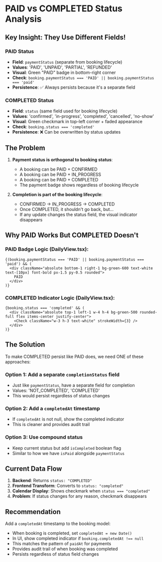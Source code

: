 # PAID vs COMPLETED Status Analysis

## Key Insight: They Use Different Fields!

### PAID Status
- **Field**: `paymentStatus` (separate from booking lifecycle)
- **Values**: 'PAID', 'UNPAID', 'PARTIAL', 'REFUNDED'
- **Visual**: Green "PAID" badge in bottom-right corner
- **Check**: `booking.paymentStatus === 'PAID' || booking.paymentStatus === 'paid'`
- **Persistence**: ✅ Always persists because it's a separate field

### COMPLETED Status  
- **Field**: `status` (same field used for booking lifecycle)
- **Values**: 'confirmed', 'in-progress', 'completed', 'cancelled', 'no-show'
- **Visual**: Green checkmark in top-left corner + faded appearance
- **Check**: `booking.status === 'completed'`
- **Persistence**: ❌ Can be overwritten by status updates

## The Problem

1. **Payment status is orthogonal to booking status**:
   - A booking can be PAID + CONFIRMED
   - A booking can be PAID + IN_PROGRESS
   - A booking can be PAID + COMPLETED
   - The payment badge shows regardless of booking lifecycle

2. **Completion is part of the booking lifecycle**:
   - CONFIRMED → IN_PROGRESS → COMPLETED
   - Once COMPLETED, it shouldn't go back, but...
   - If any update changes the status field, the visual indicator disappears

## Why PAID Works But COMPLETED Doesn't

### PAID Badge Logic (DailyView.tsx):
```tsx
{(booking.paymentStatus === 'PAID' || booking.paymentStatus === 'paid') && (
  <div className="absolute bottom-1 right-1 bg-green-600 text-white text-[10px] font-bold px-1.5 py-0.5 rounded">
    PAID
  </div>
)}
```

### COMPLETED Indicator Logic (DailyView.tsx):
```tsx
{booking.status === 'completed' && (
  <div className="absolute top-1 left-1 w-4 h-4 bg-green-500 rounded-full flex items-center justify-center">
    <Check className="w-3 h-3 text-white" strokeWidth={3} />
  </div>
)}
```

## The Solution

To make COMPLETED persist like PAID does, we need ONE of these approaches:

### Option 1: Add a separate `completionStatus` field
- Just like `paymentStatus`, have a separate field for completion
- Values: 'NOT_COMPLETED', 'COMPLETED'
- This would persist regardless of status changes

### Option 2: Add a `completedAt` timestamp
- If `completedAt` is not null, show the completed indicator
- This is cleaner and provides audit trail

### Option 3: Use compound status
- Keep current status but add `isCompleted` boolean flag
- Similar to how we have `isPaid` alongside `paymentStatus`

## Current Data Flow

1. **Backend**: Returns `status: "COMPLETED"`
2. **Frontend Transform**: Converts to `status: "completed"` 
3. **Calendar Display**: Shows checkmark when `status === "completed"`
4. **Problem**: If status changes for any reason, checkmark disappears

## Recommendation

Add a `completedAt` timestamp to the booking model:
- When booking is completed, set `completedAt = new Date()`
- In UI, show completed indicator if `booking.completedAt !== null`
- This matches the pattern of `paidAt` for payments
- Provides audit trail of when booking was completed
- Persists regardless of status field changes
